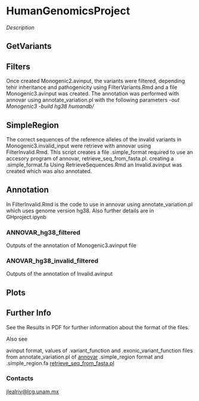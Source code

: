 # HumanGenomicsProject
*Description*


## GetVariants

## Filters
Once created Monogenic2.avinput, the variants were filtered, depending tehir inheritance and pathogenicity using FilterVariants.Rmd and a file Monogenic3.avinput was created.
The annotation was performed with annovar using annotate_variation.pl with the following parameters
*-out Monogenic3 -build hg38  humandb/*

## SimpleRegion
The correct sequences of the reference alleles of the invalid variants in Monogenic3.invalid_input were retrieve with annovar using FilterInvalid.Rmd. 
This script creates a file .simple_format required to use an accesory program of annovar, retrieve_seq_from_fasta.pl. creating a .simple_format.fa 
Using RetrieveSequences.Rmd an Invalid.avinput was created which was also annotated.

## Annotation 
In FilterInvalid.Rmd is the code to use in annovar using annotate_variation.pl which uses genome version hg38. Also further details are in GHproject.ipynb

### ANNOVAR_hg38_filtered
Outputs of the annotation of Monogenic3.avinput file

### ANOVAR_hg38_invalid_filtered
Outputs of the annotation of Invalid.avinput

## Plots

## Further Info
See the Results in PDF for further information about the format of the files.

Also see 

avinput format, values of .variant_function and .exonic_variant_function files from annotate_variation.pl of [annovar](https://annovar.openbioinformatics.org/en/latest/user-guide/gene/)
.simple_region format and .simple_region.fa [retrieve_seq_from_fasta.pl](https://annovar.openbioinformatics.org/en/latest/misc/accessory/#retrieve_seq_from_fasta-retrieve-nucleotideprotein-sequences)

### Contacts
jlealriv@lcg.unam.mx
